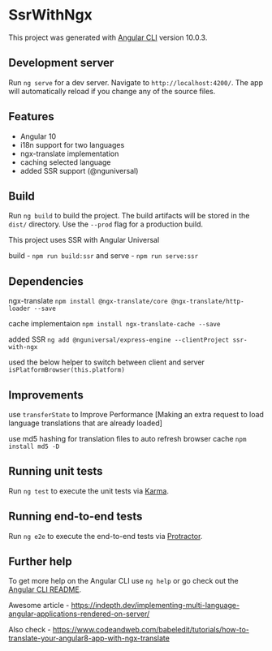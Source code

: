 # SsrWithNgx

This project was generated with [Angular CLI](https://github.com/angular/angular-cli) version 10.0.3.

## Development server

Run `ng serve` for a dev server. Navigate to `http://localhost:4200/`. The app will automatically reload if you change any of the source files.

## Features

- Angular 10
- i18n support for two languages
- ngx-translate implementation
- caching selected language
- added SSR support (@nguniversal)


## Build

Run `ng build` to build the project. The build artifacts will be stored in the `dist/` directory. Use the `--prod` flag for a production build.

This project uses SSR with Angular Universal

build - `npm run build:ssr` and serve - `npm run serve:ssr`

## Dependencies

ngx-translate
`npm install @ngx-translate/core @ngx-translate/http-loader --save`

cache implementaion
`npm install ngx-translate-cache --save`

added SSR
`ng add @nguniversal/express-engine --clientProject ssr-with-ngx`

used the below helper to switch between client and server
`isPlatformBrowser(this.platform)`

## Improvements
use `transferState` to Improve Performance
[Making an extra request to load language translations that are already loaded]

use md5 hashing for translation files to auto refresh browser cache
`npm install md5 -D`

## Running unit tests

Run `ng test` to execute the unit tests via [Karma](https://karma-runner.github.io).

## Running end-to-end tests

Run `ng e2e` to execute the end-to-end tests via [Protractor](http://www.protractortest.org/).

## Further help

To get more help on the Angular CLI use `ng help` or go check out the [Angular CLI README](https://github.com/angular/angular-cli/blob/master/README.md).

Awesome article - https://indepth.dev/implementing-multi-language-angular-applications-rendered-on-server/

Also check - https://www.codeandweb.com/babeledit/tutorials/how-to-translate-your-angular8-app-with-ngx-translate

